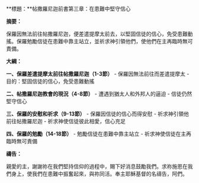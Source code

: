 **標題：**帖撒羅尼迦前書第三章：在患難中堅守信心

**摘要：**

保羅因無法前往帖撒羅尼迦，便差遣提摩太前去，以堅固信徒的信心，免受患難動搖。保羅勉勵信徒在患難中靠主站立，並祈求神引領他們，使他們在主再臨時無可責備。

**大綱：**

**一、保羅差遣提摩太前往帖撒羅尼迦（1-3節）**
    - 保羅因無法前往而差遣提摩太
    - 目的：堅固信徒的信心，免受患難動搖

**二、帖撒羅尼迦教會的現況（4-8節）**
    - 遭遇到猶太人和外邦人的逼迫
    - 信徒仍然堅守信心

**三、保羅的安慰和祈求（9-13節）**
    - 保羅因信徒的信心而得安慰
    - 祈求神引領他前往帖撒羅尼迦
    - 祈求神使信徒彼此相愛，信心充足

**四、保羅的勉勵（14-18節）**
    - 勉勵信徒在患難中靠主站立
    - 祈求神使信徒在主再臨時無可責備

**禱告：**

親愛的主，謝謝祢在我們堅持信仰的過程中，賜下好消息鼓勵我們。求祢施恩在我們身上，使我們在患難中振奮起來，與祢同活。奉主耶穌基督的名禱告，阿們。